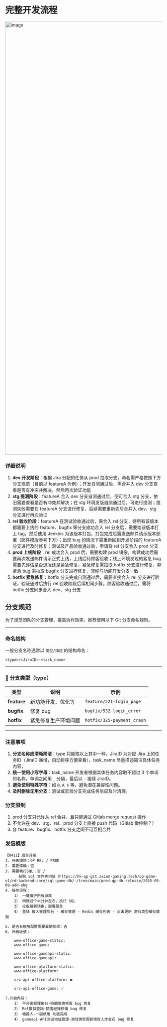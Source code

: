 # 完整开发流程

<img width="1391" alt="image" src="https://github.com/user-attachments/assets/b48dae1a-b1b6-4723-869c-3e203ea2b7dd" />

### 详细说明
1. **dev 开发阶段**：根据 Jira 分配的任务从 prod 拉取分支，命名需严格按照下方分支规范（目前以 featureA 为例）；开发自测通过后，需合并入 dev 分支查看是否有冲突并解决，然后再次验证功能
2. **stg 提测阶段**：featureA 合入 dev 分支自测通过后，便可合入 stg 分支，依旧需要查看是否有冲突并解决；在 stg 环境发版自测通过后，可进行提测；提测失败需要在 featureA 分支进行修复，后续需要重新先后合并入 dev、stg 分支进行再次验证
3. **rel 验收阶段**：featureA 在测试验收通过后，需合入 rel 分支，待所有该版本都需要上线的 feature、bugfix 等分支成功合入 rel 分支后，需要给该版本打上 tag，然后使用 Jenkins 为该版本打包，打包完成后需发送邮件请示版本部署（邮件模版参考下方）；出现 bug 的情况下需重新回到开发阶段的 featureA 分支进行及时修复；测试及产品验收通过后，申请将 rel 分支合入 prod 分支
4. **prod 上线阶段**：rel 成功合入 prod 后，需要构建 prod 镜像，构建成功后需要再次发送邮件请示正式上线，上线后待顾客验收；线上环境发现的紧急 bug 需要先评估是否退版还是紧急修复，紧急修复需拉取 hotfix 分支进行修复，非紧急 bug 需拉取 bugfix 分支进行修复，流程与功能开发分支一致
5. **hotfix 紧急修复**：hotfix 分支完成自测通过后，需要直接合入 rel 分支进行验证，验证通过后执行 rel 验收阶段后续相同步骤，顾客验收通过后，需将 hotfix 分支同步合入 dev、stg 分支


## 分支规范
为了规范团队的分支管理，提高协作效率，推荐使用以下 Git 分支命名规则。

---

### 命名结构

一般分支名称通常以 `类型/描述` 的结构命名：

```
<type>/<JiraID>-<task_name>
```

---

### 📂 分支类型（type）

| 类型        | 说明                                                                 | 示例                                    |
|-------------|----------------------------------------------------------------------|-----------------------------------------|
| **feature** | 新功能开发、优化等                                                          | `feature/221-login_page`                    |
| **bugfix**  | 修复 bug                                                            | `bugfix/532-login_error`                |
| **hotfix**  | 紧急修复生产环境问题                                                | `hotfix/325-payment_crash`                  |

---

### 注意事项

1. **分支名称应清晰简洁**：type 只能取以上其中一种，JiraID 为对应 Jira 上的任务ID（JiraID 递增，自动排序方便查看），task_name 尽量描述简洁具体任务内容，
2. **统一使用小写字母**：task_name 开发者根据具体任务内容取不超过 3 个单词的名称，单词之间用 `_` 分隔，最后以  `-` 接续 JiraID。
3. **避免使用特殊字符**：如 `@`, `#`, `$` 等，避免潜在兼容性问题。
4. **及时删除无用分支**：测试或实验分支完成任务后应及时清理。

### 分支限制
1. prod 分支只允许从 rel 合并，且只能通过 Gitlab merge request 操作
2. 不允许在 dev、stg、rel、prod 分支上直接 push 代码（Gitlab 做控制？）
3. 各 feature、bugfix、hotfix 分支之间不可互相合并

### 发信模版
```
【0411】后台升级
1. 升級環境：QP REL / PROD
2. 需要停機：否
3. 需要執行SQL：否 / 
      粘贴 sql 文件夹地址（https://hk-qp-git.axiom-gaming.tech/qp-game-v1/rd-backend-core/sql-game-db/-/tree/main/prod-qp-db-release/2025-05-09-add-ebg
4. 操作流程：
	1） 一键维护所有游戏
	2） 稍微过个半分钟左右，执行 SQL
	3） 拉取最新镜像，部署服务
	4） 登陆 接入管理后台 - 缓存管理 - Redis 缓存列表 - 点击更新 游戏类型缓存数据
	
5. 是否有模塊配置需要異動修改：否
6. 升級版號： 

	www-office-game-static: 
	www-office-game: 

	www-office-gameapi-static: 
	www-office-gameapi: 

	www-office-platform-static: 
	www-office-platform: 

	srv-api-office-platform: ❌

	srv-api-office-game: ✅ 

7.升級內容：		
	1） 平台後管理後台-時間查詢修復 bug 修复
	2） Rel數據查詢-額度紀錄修復 bug 修复
	3） 機器人-一鍵啟用 功能完成
	4） gameapi-API测试地址管理-游戏类型需新增百人炸金花 bug 修复
```



